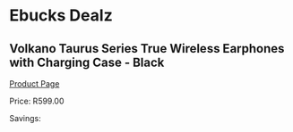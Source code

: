 
# Ebucks Dealz
## Volkano Taurus Series True Wireless Earphones with Charging Case - Black
[Product Page](https://www.ebucks.com/web/shop/productSelected.do?prodId=1197589244&catId=714972256)

Price: R599.00

Savings: 


	